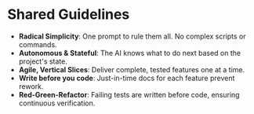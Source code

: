 # Shared Guidelines

* **Radical Simplicity**: One prompt to rule them all. No complex scripts or commands.
* **Autonomous & Stateful**: The AI knows what to do next based on the project's state.
* **Agile, Vertical Slices**: Deliver complete, tested features one at a time.
* **Write before you code**: Just-in-time docs for each feature prevent rework.
* **Red-Green-Refactor**: Failing tests are written before code, ensuring continuous verification. 